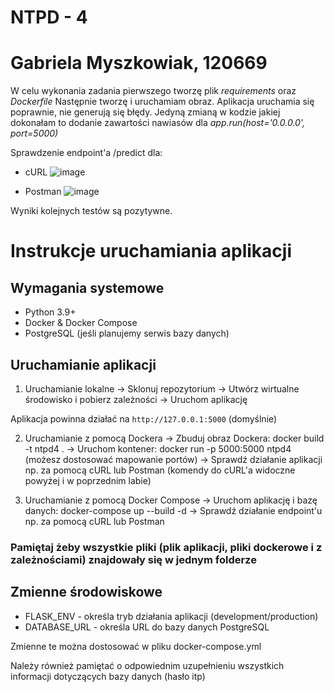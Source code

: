 # NTPD - 4
# Gabriela Myszkowiak, 120669

W celu wykonania zadania pierwszego tworzę plik *requirements* oraz *Dockerfile*
Następnie tworzę i uruchamiam obraz. Aplikacja uruchamia się poprawnie, nie generują się błędy.
Jedyną zmianą w kodzie jakiej dokonałam to dodanie zawartości nawiasów dla *app.run(host='0.0.0.0', port=5000)*

Sprawdzenie endpoint'a /predict dla:
* cURL
![image](https://github.com/user-attachments/assets/2e3fb71b-8d5a-47f1-83fe-ecbc1633c423)

* Postman
  ![image](https://github.com/user-attachments/assets/3e155376-9fc6-4b47-969b-9450e3b451b5)

Wyniki kolejnych testów są pozytywne.

# Instrukcje uruchamiania aplikacji

## Wymagania systemowe
- Python 3.9+
- Docker & Docker Compose
- PostgreSQL (jeśli planujemy serwis bazy danych)

## Uruchamianie aplikacji
1. Uruchamianie lokalne
-> Sklonuj repozytorium
-> Utwórz wirtualne środowisko i pobierz zależności
-> Uruchom aplikację

Aplikacja powinna działać na `http://127.0.0.1:5000` (domyślnie)

2. Uruchamianie z pomocą Dockera
-> Zbuduj obraz Dockera: docker build -t ntpd4 .
-> Uruchom kontener: docker run -p 5000:5000 ntpd4 (możesz dostosować mapowanie portów)
-> Sprawdź działanie aplikacji np. za pomocą cURL lub Postman (komendy do cURL'a widoczne powyżej i w poprzednim labie)

3. Uruchamianie z pomocą Docker Compose
-> Uruchom aplikację i bazę danych: docker-compose up --build -d
-> Sprawdź działanie endpoint'u np. za pomocą cURL lub Postman

### Pamiętaj żeby wszystkie pliki (plik aplikacji, pliki dockerowe i z zależnościami) znajdowały się w jednym folderze

## Zmienne środowiskowe
* FLASK_ENV - określa tryb działania aplikacji (development/production)
* DATABASE_URL - określa URL do bazy danych PostgreSQL

Zmienne te można dostosować w pliku docker-compose.yml

Należy również pamiętać o odpowiednim uzupełnieniu wszystkich informacji dotyczących bazy danych (hasło itp)
